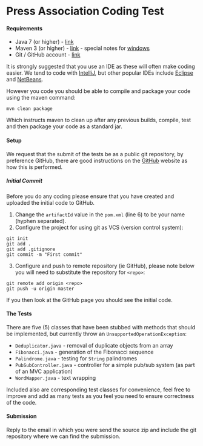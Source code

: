 Press Association Coding Test
=============================

#### Requirements
* Java 7 (or higher) - [link](http://www.oracle.com/technetwork/java/javase/downloads/index-jsp-138363.html)
* Maven 3 (or higher) - [link](http://maven.apache.org/download.cgi) - special notes for [windows](http://maven.apache.org/guides/getting-started/windows-prerequisites.html)
* Git / GitHub account - [link](https://help.github.com/articles/set-up-git/)

It is strongly suggested that you use an IDE as these will often make coding easier.
We tend to code with [IntelliJ](https://www.jetbrains.com/idea/), but other popular IDEs include
[Eclipse](https://eclipse.org/downloads/) and [NetBeans](https://netbeans.org/).

However you code you should be able to compile and package your code using the maven command:
```
mvn clean package
```
Which instructs maven to clean up after any previous builds, compile, test and then package your code as a standard jar.

#### Setup

We request that the submit of the tests be as a public git repository, by preference GitHub, there are good
instructions on the [GitHub](https://help.github.com/articles/creating-a-new-repository/) website as how this is
performed.

##### Initial Commit

Before you do any coding please ensure that you have created and uploaded the initial code to GitHub.

1) Change the `artifactId` value in the `pom.xml` (line 6) to be your name (hyphen separated).
2) Configure the project for using git as VCS (version control system):
```
git init
git add .
git add .gitignore
git commit -m "First commit"
```
3) Configure and push to remote repository (ie GitHub), please note below you will need to substitute the repository for `<repo>`:
```
git remote add origin <repo>
git push -u origin master
```

If you then look at the GitHub page you should see the initial code.

#### The Tests

There are five (5) classes that have been stubbed with methods that should be implemented, but currently throw an
`UnsupportedOperationException`:

* `Deduplicator.java` - removal of duplicate objects from an array
* `Fibonacci.java` - generation of the Fibonacci sequence
* `Palindrome.java` - testing for `String` palindromes
* `PubSubController.java` - controller for a simple pub/sub system (as part of an MVC application)
* `WordWapper.java` - text wrapping

Included also are corresponding test classes for convenience, feel free to improve and add as many tests as you feel
you need to ensure correctness of the code.

#### Submission

Reply to the email in which you were send the source zip and include the git repository where we can find the submission.
